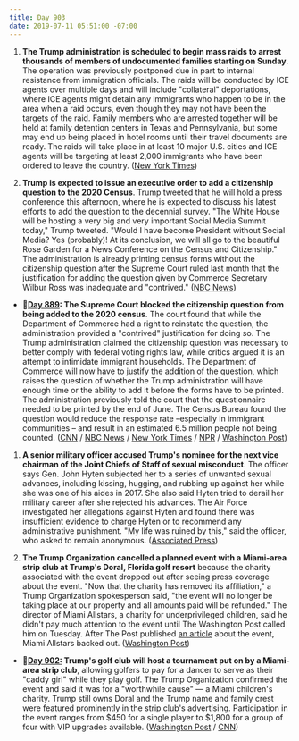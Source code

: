 ```yaml
---
title: Day 903
date: 2019-07-11 05:51:00 -07:00
---
```


1. **The Trump administration is scheduled to begin mass raids to arrest thousands of members of undocumented families starting on Sunday**. The operation was previously postponed due in part to internal resistance from immigration officials.  The raids will be conducted by ICE agents over multiple days and will include "collateral" deportations, where ICE agents might detain any immigrants who happen to be in the area when a raid occurs, even though they may not have been the targets of the raid. Family members who are arrested together will be held at family detention centers in Texas and Pennsylvania, but some may end up being placed in hotel rooms until their travel documents are ready. The raids will take place in at least 10 major U.S. cities and ICE agents will be targeting at least 2,000 immigrants who have been ordered to leave the country. ([New York Times](https://www.nytimes.com/2019/07/11/us/politics/ice-families-deport.html))

2. **Trump is expected to issue an executive order to add a citizenship question to the 2020 Census**. Trump tweeted that he will hold a press conference this afternoon, where he is expected to discuss his latest efforts to add the question to the decennial survey. "The White House will be hosting a very big and very important Social Media Summit today," Trump tweeted. "Would I have become President without Social Media? Yes (probably)! At its conclusion, we will all go to the beautiful Rose Garden for a News Conference on the Census and Citizenship." The administration is already printing census forms without the citizenship question after the Supreme Court ruled last month that the justification for adding the question given by Commerce Secretary Wilbur Ross was inadequate and "contrived." ([NBC News](https://www.nbcnews.com/politics/donald-trump/trump-expected-order-citizenship-question-added-census-n1028656))

* **📌[Day 889](https://whatthefuckjusthappenedtoday.com/2019/06/27/day-889/#1-the-supreme-court-blocked-the-citi): The Supreme Court blocked the citizenship question from being added to the 2020 census**. The court found that while the Department of Commerce had a right to reinstate the question, the administration provided a "contrived" justification for doing so. The Trump administration claimed the citizenship question was necessary to better comply with federal voting rights law, while critics argued it is an attempt to intimidate immigrant households. The Department of Commerce will now have to justify the addition of the question, which raises the question of whether the Trump administration will have enough time or the ability to add it before the forms have to be printed. The administration previously told the court that the questionnaire needed to be printed by the end of June. The Census Bureau found the question would reduce the response rate –especially in immigrant communities – and result in an estimated 6.5 million people not being counted. ([CNN](https://www.cnn.com/2019/06/27/politics/census-supreme-court/index.html) / [NBC News](https://www.nbcnews.com/politics/supreme-court/supreme-court-tosses-citizenship-question-2020-census-forms-victory-democratic-n1014651) / [New York Times](https://www.nytimes.com/2019/06/27/us/politics/census-citizenship-question-supreme-court.html) / [NPR](https://www.npr.org/2019/06/27/717635291/supreme-court-leaves-citizenship-question-blocked-from-2020-census) / [Washington Post](https://www.washingtonpost.com/news/politics/wp/2019/06/27/in-mixed-ruling-supreme-court-blocks-census-citizenship-question-for-now-calling-trump-administrations-explanation-contrived/))

1. **A senior military officer accused Trump's nominee for the next vice chairman of the Joint Chiefs of Staff of sexual misconduct**. The officer says Gen. John Hyten subjected her to a series of unwanted sexual advances, including kissing, hugging, and rubbing up against her while she was one of his aides in 2017. She also said Hyten tried to derail her military career after she rejected his advances. The Air Force investigated her allegations against Hyten and found there was insufficient evidence to charge Hyten or to recommend any administrative punishment. "My life was ruined by this," said the officer, who asked to remain anonymous. ([Associated Press](https://apnews.com/08a297df36e947a7888fde64acebdec5))

2. **The Trump Organization cancelled a planned event with a Miami-area strip club at Trump's Doral, Florida golf resort** because the charity associated with the event dropped out after seeing press coverage about the event. "Now that the charity has removed its affiliation," a Trump Organization spokesperson said, "the event will no longer be taking place at our property and all amounts paid will be refunded." The director of Miami Allstars, a charity for underprivileged children, said he didn't pay much attention to the event until The Washington Post called him on Tuesday. After The Post published [an article](https://www.washingtonpost.com/politics/strip-club-to-host-golf-tournament-at-trump-resort-in-south-florida/2019/07/09/52a83504-a266-11e9-bd56-eac6bb02d01d_story.html) about the event, Miami Allstars backed out. ([Washington Post](https://www.washingtonpost.com/politics/nonprofit-pulls-out-of-strip-club-sponsored-golf-tournament-at-trump-club/2019/07/10/d1fb8760-a352-11e9-b8c8-75dae2607e60_story.html?utm_term=.74fd003ea94c))

* **📌[Day 902:](https://whatthefuckjusthappenedtoday.com/#4-trumps-golf-club-will-host-a-tourn) Trump's golf club will host a tournament put on by a Miami-area strip club**, allowing golfers to pay for a dancer to serve as their "caddy girl" while they play golf. The Trump Organization confirmed the event and said it was for a "worthwhile cause" — a Miami children's charity. Trump still owns Doral and the Trump name and family crest were featured prominently in the strip club's advertising. Participation in the event ranges from $450 for a single player to $1,800 for a group of four with VIP upgrades available. ([Washington Post](https://www.washingtonpost.com/politics/strip-club-to-host-golf-tournament-at-trump-resort-in-south-florida/2019/07/09/52a83504-a266-11e9-bd56-eac6bb02d01d_story.html) / [CNN](https://www.cnn.com/2019/07/10/politics/trump-doral-resort-strip-club-tournament/index.html))